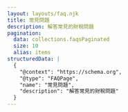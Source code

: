 ```yaml
---
layout: layouts/faq.njk
title: 常見問題
description: 解答常見的財稅問題
pagination:
  data: collections.faqsPaginated
  size: 10
  alias: items
structuredData: |
  {
    "@context": "https://schema.org",
    "@type": "FAQPage",
    "name": "常見問題",
    "description": "解答常見的財稅問題"
  }
---
```

